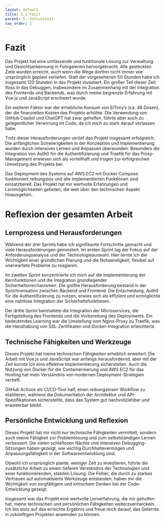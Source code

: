 ```yaml
---
layout: default
title: 5.1 Fazit
parent: 5. Schlussteil
nav_order: 1
---
```


# Fazit

Das Projekt hat eine umfassende und funktionale Lösung zur Verwaltung und Gesichtserkennung in Fotogalerien hervorgebracht. Alle gesteckten Ziele wurden erreicht, auch wenn die Wege dorthin nicht immer wie ursprünglich geplant verliefen. Statt der vorgesehenen 50 Stunden habe ich insgesamt 120 Stunden in das Projekt investiert. Ein großer Teil dieser Zeit floss in das Debuggen, insbesondere im Zusammenhang mit der Integration des Frontends und Backends, was durch meine begrenzte Erfahrung mit Vue.js und JavaScript erschwert wurde.

Ein weiterer Faktor war der erhebliche Konsum von ElTony’s (ca. 48 Dosen), der die finanziellen Kosten des Projekts erhöhte. Die Verwendung von GitHub Copilot und ChatGPT hat zwar geholfen, führte aber auch zu gelegentlicher Verwirrung im Code, da ich mich zu stark darauf verlassen habe.

Trotz dieser Herausforderungen verlief das Projekt insgesamt erfolgreich. Die anfänglichen Schwierigkeiten in der Konzeption und Implementierung wurden durch intensives Lernen und Anpassen überwunden. Besonders die Integration von Auth0 für die Authentifizierung und Traefik für das Proxy-Management erwiesen sich als vorteilhaft und trugen zur erfolgreichen Umsetzung des Projekts bei. 

Das Deployment des Systems auf AWS EC2 mit Docker Compose funktioniert reibungslos und alle implementierten Funktionen sind einsatzbereit. Das Projekt hat mir wertvolle Erfahrungen und Lernmöglichkeiten geboten, die weit über den technischen Aspekt hinausgehen.

# Reflexion der gesamten Arbeit

## Lernprozess und Herausforderungen

Während der drei Sprints habe ich signifikante Fortschritte gemacht und viele Herausforderungen gemeistert. Im ersten Sprint lag der Fokus auf der Anforderungsanalyse und der Technologieauswahl. Hier lernte ich die Wichtigkeit einer gründlichen Planung und die Notwendigkeit, flexibel auf unerwartete Probleme zu reagieren.

Im zweiten Sprint konzentrierte ich mich auf die Implementierung der Kernfunktionen und die Integration grundlegender Sicherheitsmechanismen. Die größte Herausforderung bestand in der Synchronisation zwischen Backend und Frontend. Die Entscheidung, Auth0 für die Authentifizierung zu nutzen, erwies sich als effizient und ermöglichte eine nahtlose Integration der Sicherheitsfunktionen.

Der dritte Sprint beinhaltete die Integration der Microservices, die Fertigstellung des Frontends und die Vorbereitung des Deployments. Ein bedeutendes Learning war die Umstellung vom Nginx-Proxy zu Traefik, was die Handhabung von SSL-Zertifikaten und Docker-Integration erleichterte. 

## Technische Fähigkeiten und Werkzeuge

Dieses Projekt hat meine technischen Fähigkeiten erheblich erweitert. Die Arbeit mit Vue.js und JavaScript war anfangs herausfordernd, aber mit der Zeit konnte ich eine effektive Implementierung sicherstellen. Auch die Nutzung von Docker für die Containerisierung und AWS EC2 für das Hosting hat mein Verständnis von modernen Deployment-Strategien vertieft.

GitHub Actions als CI/CD-Tool half, einen reibungslosen Workflow zu etablieren, während die Dokumentation der Architektur und API-Spezifikationen sicherstellte, dass das System gut nachvollziehbar und erweiterbar bleibt.

## Persönliche Entwicklung und Reflexion

Dieses Projekt hat mir nicht nur technische Fähigkeiten vermittelt, sondern auch meine Fähigkeit zur Problemlösung und zum selbstständigen Lernen verbessert. Die vielen schlaflosen Nächte und intensiven Debugging-Sitzungen haben gezeigt, wie wichtig Durchhaltevermögen und Anpassungsfähigkeit in der Softwareentwicklung sind.

Obwohl ich ursprünglich plante, weniger Zeit zu investieren, führte die zusätzliche Arbeit zu einem tieferen Verständnis der Technologien und einer funktionierenden, stabilen Lösung. Die Fehler, die durch zu starkes Vertrauen auf automatisierte Werkzeuge entstanden, haben mir die Wichtigkeit von sorgfältigem und kritischem Denken bei der Code-Entwicklung gezeigt.

Insgesamt war das Projekt eine wertvolle Lernerfahrung, die mir geholfen hat, meine technischen und persönlichen Fähigkeiten weiterzuentwickeln. Ich bin stolz auf das erreichte Ergebnis und freue mich darauf, das Gelernte in zukünftigen Projekten anwenden zu können.